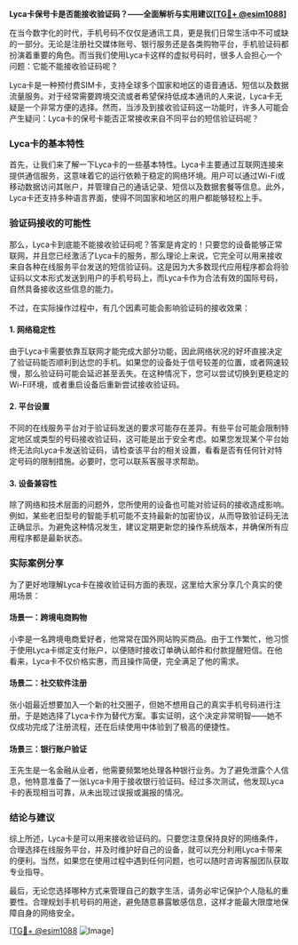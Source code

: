 **Lyca卡保号卡是否能接收验证码？——全面解析与实用建议[[TG💪+ @esim1088](https://t.me/s/esim1088)]**

在当今数字化的时代，手机号码不仅仅是通讯工具，更是我们日常生活中不可或缺的一部分。无论是注册社交媒体账号、银行服务还是各类购物平台，手机验证码都扮演着重要的角色。而当我们使用Lyca卡这样的虚拟号码时，很多人会担心一个问题：它能不能接收验证码呢？

Lyca卡是一种预付费SIM卡，支持全球多个国家和地区的语音通话、短信以及数据流量服务。对于经常需要跨境交流或者希望保持低成本通讯的人来说，Lyca卡无疑是一个非常方便的选择。然而，当涉及到接收验证码这一功能时，许多人可能会产生疑问：Lyca卡的保号卡能否正常接收来自不同平台的短信验证码呢？

### Lyca卡的基本特性

首先，让我们来了解一下Lyca卡的一些基本特性。Lyca卡主要通过互联网连接来提供通信服务，这意味着它的运行依赖于稳定的网络环境。用户可以通过Wi-Fi或移动数据访问其账户，并管理自己的通话记录、短信以及数据套餐等信息。此外，Lyca卡还支持多种语言界面，使得不同国家和地区的用户都能够轻松上手。

### 验证码接收的可能性

那么，Lyca卡到底能不能接收验证码呢？答案是肯定的！只要您的设备能够正常联网，并且您已经激活了Lyca卡的服务，那么理论上来说，它完全可以用来接收来自各种在线服务平台发送的短信验证码。这是因为大多数现代应用程序都会将验证码以文本形式发送到用户的手机号码上，而Lyca卡作为合法有效的国际号码，自然具备接收这些信息的能力。

不过，在实际操作过程中，有几个因素可能会影响验证码的接收效果：

#### 1. 网络稳定性
由于Lyca卡需要依靠互联网才能完成大部分功能，因此网络状况的好坏直接决定了验证码能否顺利到达您的手机。如果您的设备处于信号较差的位置，或者网速较慢，那么验证码可能会延迟甚至丢失。在这种情况下，您可以尝试切换到更稳定的Wi-Fi环境，或者重启设备后重新尝试接收验证码。

#### 2. 平台设置
不同的在线服务平台对于验证码发送的要求可能存在差异。有些平台可能会限制特定地区或类型的号码接收验证码，这可能是出于安全考虑。如果您发现某个平台始终无法向Lyca卡发送验证码，请检查该平台的相关设置，看看是否有任何针对特定号码的限制措施。必要时，您可以联系客服寻求帮助。

#### 3. 设备兼容性
除了网络和技术层面的问题外，您所使用的设备也可能对验证码的接收造成影响。例如，某些老旧型号的智能手机可能不支持最新的加密协议，从而导致验证码无法正确显示。为避免这种情况发生，建议定期更新您的操作系统版本，并确保所有应用程序都是最新状态。

### 实际案例分享

为了更好地理解Lyca卡在接收验证码方面的表现，这里给大家分享几个真实的使用场景：

#### 场景一：跨境电商购物
小李是一名跨境电商爱好者，他常常在国外网站购买商品。由于工作繁忙，他习惯于使用Lyca卡绑定支付账户，以便随时接收订单确认邮件和付款提醒短信。在他看来，Lyca卡不仅价格实惠，而且操作简便，完全满足了他的需求。

#### 场景二：社交软件注册
张小姐最近想要加入一个新的社交圈子，但她不想用自己的真实手机号码进行注册。于是她选择了Lyca卡作为替代方案。事实证明，这个决定非常明智——她不仅成功完成了注册流程，还在后续使用中体验到了极高的便捷性。

#### 场景三：银行账户验证
王先生是一名金融从业者，他需要频繁地处理各种银行业务。为了避免泄露个人信息，他特意准备了一张Lyca卡用于接收银行验证码。经过多次测试，他发现Lyca卡的表现相当可靠，从未出现过误报或漏报的情况。

### 结论与建议

综上所述，Lyca卡是可以用来接收验证码的。只要您注意保持良好的网络条件，合理选择在线服务平台，并及时维护好自己的设备，就可以充分利用Lyca卡带来的便利。当然，如果您在使用过程中遇到任何问题，也可以随时咨询客服团队获取专业指导。

最后，无论您选择哪种方式来管理自己的数字生活，请务必牢记保护个人隐私的重要性。合理规划手机号码的用途，避免随意暴露敏感信息，这样才能最大限度地保障自身的网络安全。

[[TG💪+ @esim1088](https://t.me/s/esim1088) ![Image](https://i.postimg.cc/4NQfJmqS/Snipaste-2025-05-13-00-14-12.png)]